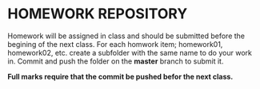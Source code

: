 # HOMEWORK REPOSITORY

Homework will be assigned in class and should be submitted before the begining of the next class. 
For each homwork item; homework01, homework02, etc. create a subfolder with the same name to do your work in.
Commit and push the folder on the **master** branch to submit it. 

**Full marks require that the commit be pushed befor the next class.**

